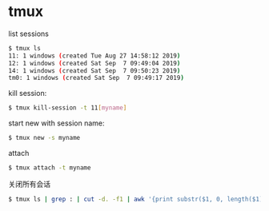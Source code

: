 # tmux
list sessions
```bash
$ tmux ls
11: 1 windows (created Tue Aug 27 14:58:12 2019)
12: 1 windows (created Sat Sep  7 09:49:04 2019)
14: 1 windows (created Sat Sep  7 09:50:23 2019)
tm0: 1 windows (created Sat Sep  7 09:49:17 2019)
```
kill session:
```bash
$ tmux kill-session -t 11[myname]
```
start new with session name:
```bash
$ tmux new -s myname
```
attach
```bash
$ tmux attach -t myname
```
关闭所有会话
```bash
$ tmux ls | grep : | cut -d. -f1 | awk '{print substr($1, 0, length($1)-1)}' | xargs kill
```